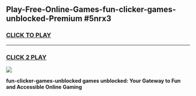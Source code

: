 
## Play-Free-Online-Games-fun-clicker-games-unblocked-Premium #5nrx3
<h3>
<a href="https://premium.freeplayer.one?title=fun-clicker-games-unblocked&ref=8M">CLICK TO PLAY</a></h3>
<hr>

<h3>
<a href="https://premium.freeplayer.one?title=fun-clicker-games-unblocked&ref=8M">CLICK 2 PLAY</a>
  
</h3>

<a href="https://premium.freeplayer.one?title=fun-clicker-games-unblocked&ref=8M"><img src="https://clearcache.store/games.png"></a>


**fun-clicker-games-unblocked games unblocked: Your Gateway to Fun and Accessible Online Gaming**
